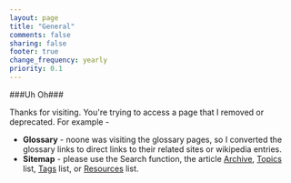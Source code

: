 ```yaml
---
layout: page
title: "General"
comments: false
sharing: false
footer: true
change_frequency: yearly
priority: 0.1
---
```


###Uh Oh###

Thanks for visiting. You're trying to access a page that I removed or deprecated. For example - 

* **Glossary** - noone was visiting the glossary pages, so I converted the glossary links to direct links to their related sites or wikipedia entries. 
* **Sitemap** - please use the Search function, the article [Archive](/blog/archives/), [Topics](/articles/topics/) list, [Tags](/tags/) list, or [Resources](/resources/) list. 





